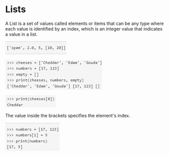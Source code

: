 # Lists
A List is a set of values called elements or items that can be any type where each value is identified by an index, which is an integer value that indicates a value in a list.

![Alt text](Capture.PNG)

![Alt text](lsts1.PNG)

![Alt text](lsts2.PNG)

The value inside the brackets specifies the element's index. 

![Alt text](lsts.PNG)